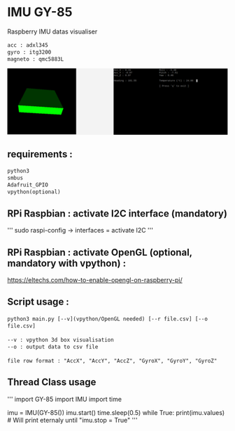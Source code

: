 # IMU GY-85
Raspberry IMU datas visualiser

	acc : adxl345
	gyro : itg3200
	magneto : qmc5883L

![](capture.bmp)

## requirements :
```
python3 
smbus 
Adafruit_GPIO
vpython(optional)
```

## RPi Raspbian : activate I2C interface (mandatory)
'''
sudo raspi-config
	-> interfaces = activate I2C
'''

## RPi Raspbian : activate OpenGL (optional, mandatory with vpython) :
https://eltechs.com/how-to-enable-opengl-on-raspberry-pi/

## Script usage : 
```
python3 main.py [--v](vpython/OpenGL needed) [--r file.csv] [--o file.csv]

--v : vpython 3d box visualisation
--o : output data to csv file

file row format : "AccX", "AccY", "AccZ", "GyroX", "GyroY", "GyroZ" 
```

## Thread Class usage
'''
import GY-85
import IMU
import time

imu = IMU(GY-85())
imu.start()
time.sleep(0.5)
while True:
	print(imu.values)
\# Will print eternaly until "imu.stop = True"
'''


